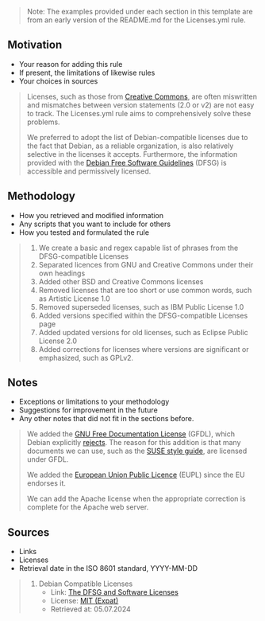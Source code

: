 > Note: The examples provided under each section in this template are from an early version of the README.md for the Licenses.yml rule.

## Motivation

- Your reason for adding this rule
- If present, the limitations of likewise rules
- Your choices in sources

>Licenses, such as those from [Creative Commons](https://creativecommons.org/licenses/), are often miswritten and mismatches between version statements (2.0 or v2) are not easy to track. The Licenses.yml rule aims to comprehensively solve these problems.
>
>We preferred to adopt the list of Debian-compatible licenses due to the fact that Debian, as a reliable organization, is also relatively selective in the licenses it accepts. Furthermore, the information provided with the [Debian Free Software Guidelines](https://wiki.debian.org/DebianFreeSoftwareGuidelines) (DFSG) is accessible and permissively licensed. 

## Methodology

- How you retrieved and modified information
- Any scripts that you want to include for others
- How you tested and formulated the rule

>1. We create a basic and regex capable list of phrases from the DFSG-compatible Licenses
>2. Separated licences from GNU and Creative Commons under their own headings
>3. Added other BSD and Creative Commons licenses
>4. Removed licenses that are too short or use common words, such as Artistic License 1.0
>5. Removed superseded licenses, such as IBM Public License 1.0
>6. Added versions specified within the DFSG-compatible Licenses page
>7. Added updated versions for old licenses, such as Eclipse Public License 2.0
>8. Added corrections for licenses where versions are significant or emphasized, such as GPLv2.

## Notes

- Exceptions or limitations to your methodology
- Suggestions for improvement in the future
- Any other notes that did not fit in the sections before.

>We added the [GNU Free Documentation License](https://www.gnu.org/licenses/fdl-1.3.html) (GFDL), which Debian explicitly [rejects](https://people.debian.org/~srivasta/Position_Statement.xhtml). The reason for this addition is that many documents we can use, such as the [SUSE style guide](https://documentation.suse.com/style/current/single-html/docu_styleguide/), are licensed under GFDL.
>
>We added the [European Union Public Licence](https://commission.europa.eu/content/european-union-public-licence_en) (EUPL) since the EU endorses it.
>
>We can add the Apache license when the appropriate correction is complete for the Apache web server.

## Sources

- Links
- Licenses
- Retrieval date in the ISO 8601 standard, YYYY-MM-DD

>1. Debian Compatible Licenses
>    - Link: [The DFSG and Software Licenses](https://wiki.debian.org/DFSGLicenses)
>    - License: [MIT (Expat)](https://salsa.debian.org/webmaster-team/webwml/-/blob/master/english/legal/licenses/mit.wml?ref_type=heads)
>    - Retrieved at: 05.07.2024
